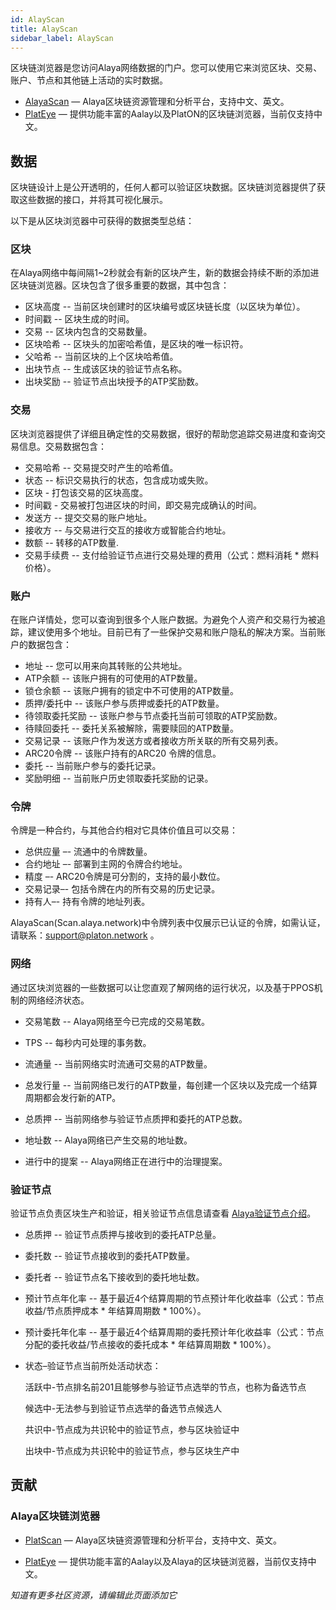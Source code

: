 ```yaml
---
id: AlayScan
title: AlayScan
sidebar_label: AlayScan
---
```



区块链浏览器是您访问Alaya网络数据的门户。您可以使用它来浏览区块、交易、账户、节点和其他链上活动的实时数据。

- [AlayaScan](https://scan.alaya.network) — Alaya区块链资源管理和分析平台，支持中文、英文。
- [PlatEye](https://alayascan.com/) — 提供功能丰富的Aalay以及PlatON的区块链浏览器，当前仅支持中文。



## 数据

区块链设计上是公开透明的，任何人都可以验证区块数据。区块链浏览器提供了获取这些数据的接口，并将其可视化展示。

以下是从区块浏览器中可获得的数据类型总结：



### 区块

在Alaya网络中每间隔1~2秒就会有新的区块产生，新的数据会持续不断的添加进区块链浏览器。区块包含了很多重要的数据，其中包含：

- 区块高度 -- 当前区块创建时的区块编号或区块链长度（以区块为单位）。
- 时间戳 -- 区块生成的时间。
- 交易 -- 区块内包含的交易数量。
- 区块哈希 -- 区块头的加密哈希值，是区块的唯一标识符。
- 父哈希 -- 当前区块的上个区块哈希值。
- 出块节点 -- 生成该区块的验证节点名称。
- 出块奖励 -- 验证节点出块授予的ATP奖励数。



### 交易

区块浏览器提供了详细且确定性的交易数据，很好的帮助您追踪交易进度和查询交易信息。交易数据包含：

- 交易哈希 -- 交易提交时产生的哈希值。
- 状态 -- 标识交易执行的状态，包含成功或失败。
- 区块 - 打包该交易的区块高度。
- 时间戳 - 交易被打包进区块的时间，即交易完成确认的时间。
- 发送方 -- 提交交易的账户地址。
- 接收方 -- 与交易进行交互的接收方或智能合约地址。
- 数额 -- 转移的ATP数量.
- 交易手续费 -- 支付给验证节点进行交易处理的费用（公式：燃料消耗 * 燃料价格）。



### 账户

在账户详情处，您可以查询到很多个人账户数据。为避免个人资产和交易行为被追踪，建议使用多个地址。目前已有了一些保护交易和账户隐私的解决方案。当前账户的数据包含：

- 地址 -- 您可以用来向其转账的公共地址。
- ATP余额 -- 该账户拥有的可使用的ATP数量。
- 锁仓余额 -- 该账户拥有的锁定中不可使用的ATP数量。
- 质押/委托中 -- 该账户参与质押或委托的ATP数量。
- 待领取委托奖励 -- 该账户参与节点委托当前可领取的ATP奖励数。
- 待赎回委托 -- 委托关系被解除，需要赎回的ATP数量。
- 交易记录 -- 该账户作为发送方或者接收方所关联的所有交易列表。
- ARC20令牌 --  该账户持有的ARC20 令牌的信息。
- 委托 -- 当前账户参与的委托记录。
- 奖励明细 -- 当前账户历史领取委托奖励的记录。



### 令牌

令牌是一种合约，与其他合约相对它具体价值且可以交易：

- 总供应量 –- 流通中的令牌数量。
- 合约地址 –- 部署到主网的令牌合约地址。
- 精度 –-  ARC20令牌是可分割的，支持的最小数位。
- 交易记录–- 包括令牌在内的所有交易的历史记录。
- 持有人–- 持有令牌的地址列表。

AlayaScan(Scan.alaya.network)中令牌列表中仅展示已认证的令牌，如需认证，请联系：support@platon.network 。



### 网络

通过区块浏览器的一些数据可以让您直观了解网络的运行状况，以及基于PPOS机制的网络经济状态。

- 交易笔数 -- Alaya网络至今已完成的交易笔数。

- TPS -- 每秒内可处理的事务数。

- 流通量 -- 当前网络实时流通可交易的ATP数量。

- 总发行量 -- 当前网络已发行的ATP数量，每创建一个区块以及完成一个结算周期都会发行新的ATP。

- 总质押 -- 当前网络参与验证节点质押和委托的ATP总数。

- 地址数 -- Alaya网络已产生交易的地址数。

- 进行中的提案 -- Alaya网络正在进行中的治理提案。

  

### 验证节点

验证节点负责区块生产和验证，相关验证节点信息请查看 [Alaya验证节点介绍](/alaya-devdocs/zh-CN/Alaya_Validation_Introduce)。

- 总质押 -- 验证节点质押与接收到的委托ATP总量。

- 委托数 -- 验证节点接收到的委托ATP数量。

- 委托者 -- 验证节点名下接收到的委托地址数。

- 预计节点年化率 -- 基于最近4个结算周期的节点预计年化收益率（公式：节点收益/节点质押成本 * 年结算周期数 * 100%）。

- 预计委托年化率 -- 基于最近4个结算周期的委托预计年化收益率（公式：节点分配的委托收益/节点接收的委托成本 * 年结算周期数 * 100%）。

- 状态–验证节点当前所处活动状态：

  活跃中-节点排名前201且能够参与验证节点选举的节点，也称为备选节点

  候选中-无法参与到验证节点选举的备选节点候选人

  共识中-节点成为共识轮中的验证节点，参与区块验证中

  出块中-节点成为共识轮中的验证节点，参与区块生产中



## 贡献



### **Alaya区块链浏览器**

- [PlatScan](https://scan.Alaya.network) — Alaya区块链资源管理和分析平台，支持中文、英文。

- [PlatEye](https://alayascan.com/) — 提供功能丰富的Aalay以及Alaya的区块链浏览器，当前仅支持中文。

*知道有更多社区资源，请编辑此页面添加它*

